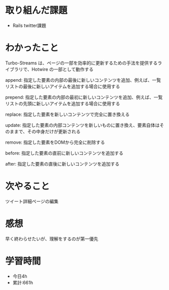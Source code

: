 # 取り組んだ課題
  - Rails twitter課題
# わかったこと
Turbo-Streams は、ページの一部を効率的に更新するための手法を提供するライブラリで、Hotwire の一部として動作する

append: 指定した要素の内部の最後に新しいコンテンツを追加、例えば、一覧リストの最後に新しいアイテムを追加する場合に使用する

prepend: 指定した要素の内部の最初に新しいコンテンツを追加、例えば、一覧リストの先頭に新しいアイテムを追加する場合に使用する

replace: 指定した要素を新しいコンテンツで完全に置き換える

update: 指定した要素の内部コンテンツを新しいものに置き換え、要素自体はそのままで、その中身だけが更新される

remove: 指定した要素をDOMから完全に削除する

before: 指定した要素の直前に新しいコンテンツを追加する

after: 指定した要素の直後に新しいコンテンツを追加する


# 次やること
ツイート詳細ページの編集

# 感想
早く終わらせたいが、理解をするのが第一優先
# 学習時間
- 今日4h
- 累計:661h